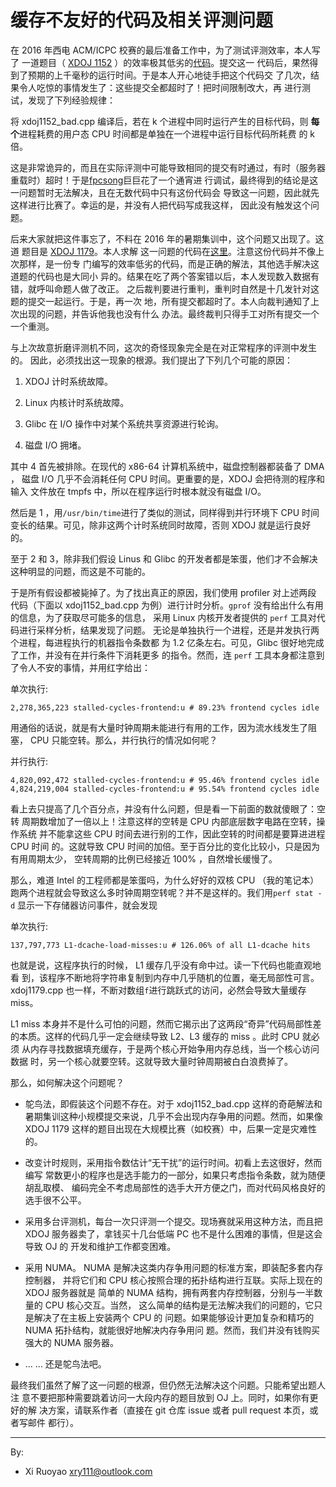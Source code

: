# 缓存不友好的代码及相关评测问题

在 2016 年西电 ACM/ICPC 校赛的最后准备工作中，为了测试评测效率，本人写了
一道题目（
[XDOJ 1152](http://acm.xidian.edu.cn/problem.php?id=1152)
）的效率极其低劣的[代码](xdoj1152_bad.cpp)。提交这一
代码后，果然得到了预期的上千毫秒的运行时间。于是本人开心地徒手把这个代码交
了几次，结果令人吃惊的事情发生了：这些提交全都超时了！把时间限制改大，再
进行测试，发现了下列经验规律：

将 xdoj1152\_bad.cpp 编译后，若在 k 个进程中同时运行产生的目标代码，则
**每个**进程耗费的用户态 CPU 时间都是单独在一个进程中运行目标代码所耗费
的 k 倍。

这是非常诡异的，而且在实际评测中可能导致相同的提交有时通过，有时（服务器
重载时）超时！于是[fpcsong](https://github.com/fpcsong)巨巨花了一个通宵进
行调试，最终得到的结论是这一问题暂时无法解决，且在无数代码中只有这份代码会
导致这一问题，因此就先这样进行比赛了。幸运的是，并没有人把代码写成我这样，
因此没有触发这个问题。

后来大家就把这件事忘了，不料在 2016 年的暑期集训中，这个问题又出现了。这道
题目是 [XDOJ 1179](http://acm.xidian.edu.cn/problem.php?id=1179)。本人求解
这一问题的代码在[这里](xdoj1179.cpp)。注意这份代码并不像上次那样，是一份专
门编写的效率低劣的代码，而是正确的解法，其他选手解决这道题的代码也是大同小
异的。结果在吃了两个答案错以后，本人发现数入数据有错，就呼叫命题人做了改正。
之后裁判要进行重判，重判时自然是十几发针对这题的提交一起运行。于是，再一次
地，所有提交都超时了。本人向裁判通知了上次出现的问题，并告诉他我也没有什么
办法。最终裁判只得手工对所有提交一个一个重测。

与上次故意折磨评测机不同，这次的奇怪现象完全是在对正常程序的评测中发生的。
因此，必须找出这一现象的根源。我们提出了下列几个可能的原因：

1. XDOJ 计时系统故障。

2. Linux 内核计时系统故障。

3. Glibc 在 I/O 操作中对某个系统共享资源进行轮询。

4. 磁盘 I/O 拥堵。

其中 4 首先被排除。在现代的 x86-64 计算机系统中，磁盘控制器都装备了 DMA ，
磁盘 I/O 几乎不会消耗任何 CPU 时间。更重要的是，XDOJ 会把待测的程序和输入
文件放在 tmpfs 中，所以在程序运行时根本就没有磁盘 I/O。

然后是 1 ，用`/usr/bin/time`进行了类似的测试，同样得到并行环境下 CPU 时间
变长的结果。可见，除非这两个计时系统同时故障，否则 XDOJ 就是运行良好的。

至于 2 和 3，除非我们假设 Linus 和 Glibc 的开发者都是笨蛋，他们才不会解决
这种明显的问题，而这是不可能的。

于是所有假设都被毙掉了。为了找出真正的原因，我们使用 profiler 对上述两段
代码（下面以 xdoj1152\_bad.cpp 为例）进行计时分析。`gprof` 没有给出什么有用的信息，为了获取尽可能多的信息，
采用 Linux 内核开发者提供的 `perf` 工具对代码进行采样分析，结果发现了问题。
无论是单独执行一个进程，还是并发执行两个进程，每进程执行的机器指令条数都
为 1.2 亿条左右。可见，Glibc 很好地完成了工作，并没有在并行条件下消耗更多
的指令。然而，连 `perf` 工具本身都注意到了令人不安的事情，并用红字给出：

单次执行:

    2,278,365,223 stalled-cycles-frontend:u # 89.23% frontend cycles idle

用通俗的话说，就是有大量时钟周期未能进行有用的工作，因为流水线发生了阻塞，
CPU 只能空转。那么，并行执行的情况如何呢？

并行执行:

    4,820,092,472 stalled-cycles-frontend:u # 95.46% frontend cycles idle
    4,824,219,004 stalled-cycles-frontend:u # 95.54% frontend cycles idle

看上去只提高了几个百分点，并没有什么问题，但是看一下前面的数就傻眼了：空转
周期数增加了一倍以上！注意这样的空转是 CPU 内部底层数字电路在空转，操作系统
并不能拿这些 CPU 时间去进行别的工作，因此空转的时间都是要算进进程 CPU 时间
的。这就导致 CPU 时间的加倍。至于百分比的变化比较小，只是因为有用周期太少，
空转周期的比例已经接近 100% ，自然增长缓慢了。

那么，难道 Intel 的工程师都是笨蛋吗，为什么好好的双核 CPU （我的笔记本）
跑两个进程就会导致这么多时钟周期空转呢？并不是这样的。我们用`perf stat -d`
显示一下存储器访问事件，就会发现

单次执行:

	137,797,773 L1-dcache-load-misses:u # 126.06% of all L1-dcache hits

也就是说，这程序执行的时候， L1 缓存几乎没有命中过。读一下代码也能直观地看
到，该程序不断地将字符串复制到内存中几乎随机的位置，毫无局部性可言。
xdoj1179.cpp 也一样，不断对数组`f`进行跳跃式的访问，必然会导致大量缓存
miss。

L1 miss 本身并不是什么可怕的问题，然而它揭示出了这两段“奇异”代码局部性差
的本质。这样的代码几乎一定会继续导致 L2、L3 缓存的 miss 。此时 CPU 就必须
从内存寻找数据填充缓存，于是两个核心开始争用内存总线，当一个核心访问数据
时，另一个核心就要空转。这就导致大量时钟周期被白白浪费掉了。

那么，如何解决这个问题呢？

* 鸵鸟法，即假装这个问题不存在。对于 xdoj1152\_bad.cpp 这样的奇葩解法和
暑期集训这种小规模提交来说，几乎不会出现内存争用的问题。然而，如果像 XDOJ
1179 这样的题目出现在大规模比赛（如校赛）中，后果一定是灾难性的。

* 改变计时规则，采用指令数估计“无干扰”的运行时间。初看上去这很好，然而编写
常数更小的程序也是选手能力的一部分，如果只考虑指令条数，就为随便胡乱取模、
编码完全不考虑局部性的选手大开方便之门，而对代码风格良好的选手很不公平。

* 采用多台评测机，每台一次只评测一个提交。现场赛就采用这种方法，而且把 XDOJ
服务器卖了，拿钱买十几台低端 PC 也不是什么困难的事情，但是这会导致 OJ 的
开发和维护工作都变困难。

* 采用 NUMA。 NUMA 是解决这类内存争用问题的标准方案，即装配多套内存控制器，
并将它们和 CPU 核心按照合理的拓扑结构进行互联。实际上现在的 XDOJ 服务器就是
简单的 NUMA 结构，拥有两套内存控制器，分别与一半数量的 CPU 核心交互。当然，
这么简单的结构是无法解决我们的问题的，它只是解决了在主板上安装两个 CPU 的
问题。如果能够设计更加复杂和精巧的 NUMA 拓扑结构，就能很好地解决内存争用问
题。然而，我们并没有钱购买强大的 NUMA 服务器。

* ... ... 还是鸵鸟法吧。

最终我们虽然了解了这一问题的根源，但仍然无法解决这个问题。只能希望出题人注
意不要把那种需要跳着访问一大段内存的题目放到 OJ 上。同时，如果你有更好的解
决方案，请联系作者（直接在 git 仓库 issue 或者 pull request 本页，或者写邮件
都行）。

-----

By:

* Xi Ruoyao <xry111@outlook.com>
